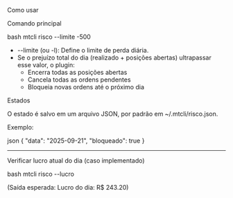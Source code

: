 Como usar

Comando principal

bash
mtcli risco --limite -500


- --limite (ou -l): Define o limite de perda diária.
- Se o prejuízo total do dia (realizado + posições abertas) ultrapassar esse valor, o plugin:
  - Encerra todas as posições abertas
  - Cancela todas as ordens pendentes
  - Bloqueia novas ordens até o próximo dia

Estados

O estado é salvo em um arquivo JSON, por padrão em ~/.mtcli/risco.json.

Exemplo:

json
{
  "data": "2025-09-21",
  "bloqueado": true
}


---

Verificar lucro atual do dia (caso implementado)

bash
mtcli risco --lucro


(Saída esperada: Lucro do dia: R$ 243.20)

